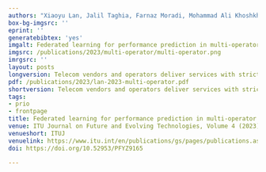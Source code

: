 ```yaml
---
authors: "Xiaoyu Lan, Jalil Taghia, Farnaz Moradi, Mohammad Ali Khoshkholghi, Edvin Listo Zec, Olof Mogren, Toktam Mahmoodi, Andreas Johnsson"
box-bg-imgsrc: ''
eprint: ''
generatebibtex: 'yes'
imgalt: Federated learning for performance prediction in multi-operator environments
imgsrc: /publications/2023/multi-operator/multi-operator.png
imrgsrc: ''
layout: posts
longversion: Telecom vendors and operators deliver services with strict requirements on performance, over complex and sometimes partly shared network infrastructures. A key enabler for network and service management in such environments is knowledge sharing, and the use of data-driven models for performance prediction, forecasting, and troubleshooting. In this paper, we outline a multi-operator service metrics prediction framework using federated learning that allows privacy-preserved knowledge-sharing across operators for improved model performance, and also reduced requirements on data transfer within an operator network. Federated learning is compared against local and central learning strategies for multi-operator performance prediction, and it is shown to balance the requirements on data privacy, model performance, and the network overhead. Further, the paper provides insights on how data heterogeneity affects model performance, where the conclusion is that standard federated learning has certain robustness to data heterogeneity. Finally, we discuss the challenges related to training a federated learning model with a limited budget on the communication rounds. The evaluation is performed using a set of realistic publicly available data traces, that are adapted specifically for the purpose of studying multi-operator service performance prediction.
pdf: /publications/2023/lan-2023-multi-operator.pdf
shortversion: Telecom vendors and operators deliver services with strict requirements on performance, over complex and sometimes partly shared network infrastructures. A key enabler for network and service management in such environments is knowledge sharing, and the use of data-driven models for performance prediction, forecasting, and troubleshooting. In this paper, we outline a multi-operator service metrics prediction framework using federated learning that allows privacy-preserved knowledge-sharing across operators for improved model performance, and also reduced requirements on data transfer within an operator network. Federated learning is compared against local and central learning strategies for multi-operator performance prediction, and it is shown to balance the requirements on data privacy, model performance, and the network overhead. Further, the paper provides insights on how data heterogeneity affects model performance, where the conclusion is that standard federated learning has certain robustness to data heterogeneity. Finally, we discuss the challenges related to training a federated learning model with a limited budget on the communication rounds. The evaluation is performed using a set of realistic publicly available data traces, that are adapted specifically for the purpose of studying multi-operator service performance prediction.
tags:
- prio
- frontpage
title: Federated learning for performance prediction in multi-operator environments
venue: ITU Journal on Future and Evolving Technologies, Volume 4 (2023), Issue 1, Pages 166-177
venueshort: ITUJ
venuelink: https://www.itu.int/en/publications/gs/pages/publications.aspx?parent=S-JNL-VOL4.ISSUE1-2023-A13&media=electronic
doi: https://doi.org/10.52953/PFYZ9165

---
```

